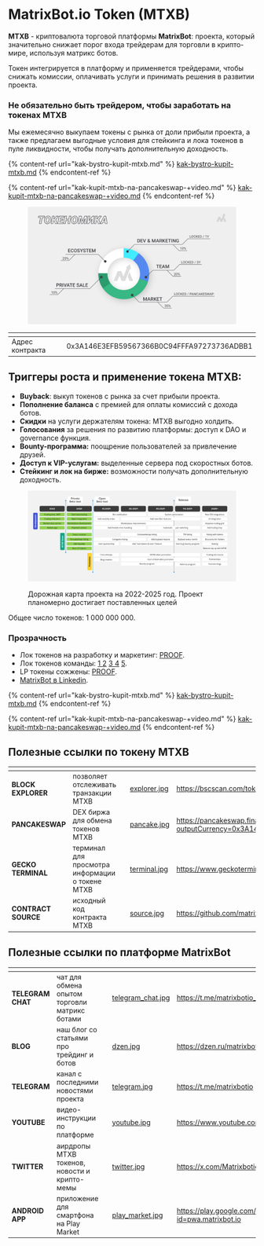 # MatrixBot.io Token (MTXB)

**MTXB** - криптовалюта торговой платформы **MatrixBot**: проекта, который значительно снижает порог входа трейдерам для торговли в крипто-мире, используя матрикс ботов.

Токен интегрируется в платформу и применяется трейдерами, чтобы снижать комиссии, оплачивать услуги и принимать решения в развитии проекта.

### Не обязательно быть трейдером, чтобы заработать на токенах MTXB

Мы ежемесячно выкупаем токены с рынка от доли прибыли проекта, а также предлагаем выгодные условия для стейкинга и лока токенов в пуле ликвидности, чтобы получать дополнительную доходность.

{% content-ref url="kak-bystro-kupit-mtxb.md" %}
[kak-bystro-kupit-mtxb.md](kak-bystro-kupit-mtxb.md)
{% endcontent-ref %}

{% content-ref url="kak-kupit-mtxb-na-pancakeswap-+video.md" %}
[kak-kupit-mtxb-na-pancakeswap-+video.md](kak-kupit-mtxb-na-pancakeswap-+video.md)
{% endcontent-ref %}



<figure><img src="../.gitbook/assets/page11_tokenomics.png" alt=""><figcaption></figcaption></figure>

<table data-header-hidden><thead><tr><th width="197"></th><th></th></tr></thead><tbody><tr><td>Адрес контракта</td><td>0x3A146E3EFB59567366B0C94FFFA97273736ADBB1</td></tr></tbody></table>

## Триггеры роста и применение токена MTXB:

* **Buyback**: выкуп токенов с рынка за счет прибыли проекта.
* **Пополнение баланса** с премией для оплаты комиссий с дохода ботов.
* **Скидки** на услуги держателям токена: MTXB выгодно холдить.
* **Голосования** за решения по развитию платформы: доступ к DAO и governance функция.
* **Bounty-программа:** поощрение пользователей за привлечение друзей.
* **Доступ к VIP-услугам:** выделенные сервера под скоростных ботов.
* **Стейкинг и лок на бирже:** возможности получать дополнительную доходность.

<div data-full-width="true">

<figure><img src="../.gitbook/assets/roadmap_2024.png" alt=""><figcaption><p>Дорожная карта проекта на 2022-2025 год. Проект планомерно достигает поставленных целей</p></figcaption></figure>

</div>

Общее число токенов: 1 000 000 000.

### Прозрачность

* Лок токенов на разработку и маркетинг: [PROOF](https://tokentool.bitbond.com/tokenlocker/0x361eF8f2f19E81A0c1427949475C749A0762cB03/56).
* Лок токенов команды: [1 ](https://tokentool.bitbond.com/tokenlocker/0x2E7782B266d66587b663957077FF3dB6252a25E3/56)[2](https://tokentool.bitbond.com/tokenlocker/0x9A8DBc9968b5A7c35f38B4bCa1D1a192655E5a79/56) [3 ](https://tokentool.bitbond.com/tokenlocker/0xA6aaEbD6efE69273f034e26a1a89C727841652CF/56)[4](https://tokentool.bitbond.com/tokenlocker/0x1B685E3763903E981C4d028226C76a37bc3f4365/56) [5](https://tokentool.bitbond.com/tokenlocker/0x784573BC8a149AD4c65D4c32c21d029b5c943327/56).
* LP токены сожжены: [PROOF](https://bscscan.com/tx/0x0839d96c702b13cc7073b70944d94f134b41c58ad8099d6f71adc9ed919ebe06).
* [MatrixBot в Linkedin](https://www.linkedin.com/company/matrixbot).

{% content-ref url="kak-bystro-kupit-mtxb.md" %}
[kak-bystro-kupit-mtxb.md](kak-bystro-kupit-mtxb.md)
{% endcontent-ref %}

{% content-ref url="kak-kupit-mtxb-na-pancakeswap-+video.md" %}
[kak-kupit-mtxb-na-pancakeswap-+video.md](kak-kupit-mtxb-na-pancakeswap-+video.md)
{% endcontent-ref %}

## Полезные ссылки по токену MTXB

<table data-card-size="large" data-view="cards"><thead><tr><th></th><th></th><th></th><th data-hidden data-card-cover data-type="files"></th><th data-hidden data-card-target data-type="content-ref"></th></tr></thead><tbody><tr><td><strong>BLOCK EXPLORER</strong></td><td>позволяет отслеживать транзакции MTXB</td><td></td><td><a href="../.gitbook/assets/explorer.jpg">explorer.jpg</a></td><td><a href="https://bscscan.com/token/0X3A146E3EFB59567366B0C94FFFA97273736ADBB1">https://bscscan.com/token/0X3A146E3EFB59567366B0C94FFFA97273736ADBB1</a></td></tr><tr><td><strong>PANCAKESWAP</strong></td><td>DEX биржа для обмена токенов MTXB</td><td></td><td><a href="../.gitbook/assets/pancake.jpg">pancake.jpg</a></td><td><a href="https://pancakeswap.finance/swap?outputCurrency=0x3A146E3EFB59567366B0C94FFFA97273736ADBB1">https://pancakeswap.finance/swap?outputCurrency=0x3A146E3EFB59567366B0C94FFFA97273736ADBB1</a></td></tr><tr><td><strong>GECKO TERMINAL</strong></td><td>терминал для просмотра информации о токене MTXB</td><td></td><td><a href="../.gitbook/assets/terminal.jpg">terminal.jpg</a></td><td><a href="https://www.geckoterminal.com/bsc/pools/0x3bb3577870cd26cca0e663a9435b393c224b3037">https://www.geckoterminal.com/bsc/pools/0x3bb3577870cd26cca0e663a9435b393c224b3037</a></td></tr><tr><td><strong>CONTRACT SOURCE</strong></td><td>исходный код контракта MTXB</td><td></td><td><a href="../.gitbook/assets/source.jpg">source.jpg</a></td><td><a href="https://github.com/matrixbotio/token">https://github.com/matrixbotio/token</a></td></tr></tbody></table>

## Полезные ссылки по платформе MatrixBot

<table data-view="cards"><thead><tr><th></th><th></th><th></th><th data-hidden data-card-cover data-type="files"></th><th data-hidden data-card-target data-type="content-ref"></th></tr></thead><tbody><tr><td><strong>TELEGRAM CHAT</strong></td><td>чат для обмена опытом торговли матрикс ботами</td><td></td><td><a href="../.gitbook/assets/telegram_chat.jpg">telegram_chat.jpg</a></td><td><a href="https://t.me/matrixbotio_ru_chat">https://t.me/matrixbotio_ru_chat</a></td></tr><tr><td><strong>BLOG</strong></td><td>наш блог со статьями про трейдинг и ботов</td><td></td><td><a href="../.gitbook/assets/dzen.jpg">dzen.jpg</a></td><td><a href="https://dzen.ru/matrixbot">https://dzen.ru/matrixbot</a></td></tr><tr><td><strong>TELEGRAM</strong></td><td>канал с последними новостями проекта</td><td></td><td><a href="../.gitbook/assets/telegram.jpg">telegram.jpg</a></td><td><a href="https://t.me/matrixbotio">https://t.me/matrixbotio</a></td></tr><tr><td><strong>YOUTUBE</strong></td><td>видео-инструкции по платформе</td><td></td><td><a href="../.gitbook/assets/youtube.jpg">youtube.jpg</a></td><td><a href="https://www.youtube.com/@matrixbotio">https://www.youtube.com/@matrixbotio</a></td></tr><tr><td><strong>TWITTER</strong></td><td>аирдропы MTXB токенов, новости и крипто-мемы</td><td></td><td><a href="../.gitbook/assets/twitter.jpg">twitter.jpg</a></td><td><a href="https://x.com/Matrixbotio">https://x.com/Matrixbotio</a></td></tr><tr><td><strong>ANDROID APP</strong></td><td>приложение для смартфона на Play Market</td><td></td><td><a href="../.gitbook/assets/play_market.jpg">play_market.jpg</a></td><td><a href="https://play.google.com/store/apps/details?id=pwa.matrixbot.io">https://play.google.com/store/apps/details?id=pwa.matrixbot.io</a></td></tr></tbody></table>
